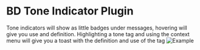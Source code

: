 # BD Tone Indicator Plugin
Tone indicators will show as little badges under messages, hovering will give you use and definition. Highlighting a tone tag and using the context menu will give you a toast with the definition and use of the tag
![Example](https://i.imgur.com/NSRBTrD.png)

